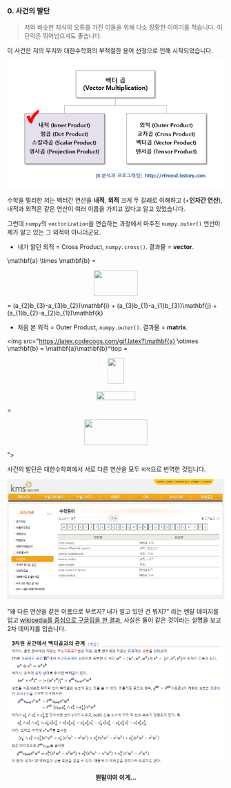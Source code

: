 ### 0. 사건의 발단

> 저와 비슷한 지식의 오류를 가진 이들을 위해 다소 장황한 이야기를 적습니다.
> 이 단락은 뛰어넘으셔도 좋습니다.

이 사건은 저의 무지와 대한수학회의 부적절한 용어 선정으로 인해 시작되었습니다.

![vector_products](./images/vector_products.PNG)

수학을 멀리한 저는 벡터간 연산을 **내적**, **외적** 크게 두 갈래로 이해하고 (+**인자간 연산**), 내적과 외적은 같은 연산이 여러 이름을 가지고 있다고 알고 있었습니다.

그런데 `numpy`의 `vectorization`을 연습하는 과정에서 마주친 `numpy.outer()` 연산이 제가 알고 있는 그 외적이 아니더군요.

* 내가 알던 외적 = Cross Product,  `numpy.cross()`.  결과물 = **vector**. 

\mathbf{a} \times \mathbf{b} = <p align="center"><img src="/op_and_cp/tex/fa39ca855c95ba671187780d19bf618b.svg?invert_in_darkmode&sanitize=true" align=middle width=102.98536709999999pt height=59.1786591pt/></p> = (a_{2}b_{3}-a_{3}b_{2})\mathbf{i} + (a_{3}b_{1}-a_{1}b_{3})\mathbf{j} + (a_{1}b_{2}-a_{2}b_{1})\mathbf{k}

* 처음 본 외적 = Outer Product,  `numpy.outer()`.  결과물 = **matrix**.

<img src="https://latex.codecogs.com/gif.latex?\mathbf{a} \otimes \mathbf{b} = \mathbf{a}\mathbf{b}^\top = <p align="center"><img src="/op_and_cp/tex/b3f4a9ce022caf907479ad969febbe3f.svg?invert_in_darkmode&sanitize=true" align=middle width=37.981470449999996pt height=59.1786591pt/></p><p align="center"><img src="/op_and_cp/tex/1d8b29ec36d09f33eebfc413aa828e8c.svg?invert_in_darkmode&sanitize=true" align=middle width=89.863125pt height=19.726228499999998pt/></p>=<p align="center"><img src="/op_and_cp/tex/6d9042dbd4d374cfaadbd953283a25d1.svg?invert_in_darkmode&sanitize=true" align=middle width=146.27307915pt height=59.1786591pt/></p>">



사건의 발단은 대한수학회에서 서로 다른 연산을 모두 `외적`으로 번역한 것입니다.

![kms](./images/kms_term.PNG)

"왜 다른 연산을 같은 이름으로 부르지? 내가 알고 있던 건 뭐지?" 라는 멘탈 데미지를 입고 [wikipedia를 중심으로 구글링을 한 결과](https://ko.wikipedia.org/wiki/%EC%99%B8%EC%A0%81), 사실은 둘이 같은 것이라는 설명을 보고 2차 데미지를 입습니다.

![wiki_kor](./images/wiki_kor01.PNG)
<p align='center'><b>뭔말이여 이게...</b></p>








